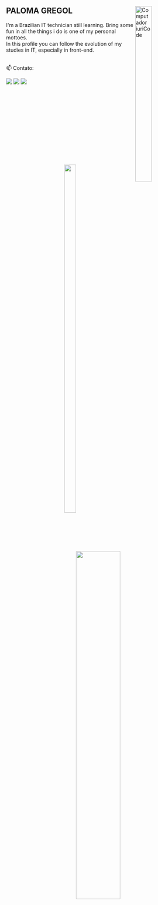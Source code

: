 <div style="margin-bottom: 10rem;">
    <img src="https://github.com/gregol-PALOMA/gregol-PALOMA/assets/106928802/1bbf0161-6db0-400e-908b-4bc211d83df5" width="30%" height="35%" align="right" alt="Computador iuriCode">
    <!--https://pin.it/7GcEhqQ img source-->
    
##

<p align="left" width="20rem"> 

<h2>PALOMA GREGOL</h2>
    
  I'm a Brazilian IT technician still learning. Bring some fun in all the things i do is one of my personal mottoes.<br/> In this profile you can follow the evolution of my studies in IT, especially in front-end.
  </br>
  </br>

</p>

<p align="left">
  📫 Contato: 
</p>

<p align="left">
  <a href="#" alt="Gmail">
  <img src="https://img.shields.io/badge/-Gmail-FF0000?style=flat-square&labelColor=FF0000&logo=gmail&logoColor=white&link=LINK-DO-SEU-EMAIL" /></a>

  <a href="#" alt="Linkedin">
  <img src="https://img.shields.io/badge/-Linkedin-0e76a8?style=flat-square&logo=Linkedin&logoColor=white&link=LINK-DO-SEU-LINKEDIN" /></a>

  <a href="https://codepen.io/hum-hum" alt="codepen.io">
  <img src="https://img.shields.io/badge/-Codepen.io-white?style=flat-square&labelColor=white&logo=codepen&logoColor=141010&link=https://codepen.io/hum-hum"/></a>
</p>  
</div>

<br>

#  
##

<div align="center" style="width: 100%;  height:30%">
  <img style="width: 25%;  height: 90%;"  src="https://github-readme-stats.vercel.app/api/top-langs/?username=gregol-PALOMA&bg_color=30,6892d5,79d1c3&title_color=fff&text_color=fff&include_all_commits=true&count_private=true&text_size=90">
  <img style="width: 49%;  height: 90%;" src="https://github-readme-stats.vercel.app/api?username=gregol-PALOMA&show_icons=true&bg_color=30,6892d5,79d1c3&title_color=fff&text_color=fff&include_all_commits=true&count_private=true&text_size=90">
</div>




<!--
**gregol-PALOMA/gregol-PALOMA** is a ✨ _special_ ✨ repository because its `README.md` (this file) appears on your GitHub profile.

Here are some ideas to get you started:

- 🔭 I’m currently working on ...
- 🌱 I’m currently learning ...
- 👯 I’m looking to collaborate on ...
- 🤔 I’m looking for help with ...
- 💬 Ask me about ...
- 📫 How to reach me: ...
- 😄 Pronouns: ...
- ⚡ Fun fact: ...
-->
